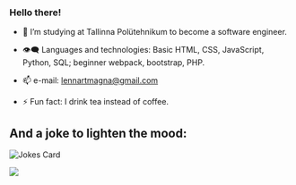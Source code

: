
### Hello there!
                            


- 🌱 I’m studying at Tallinna Polütehnikum to become a software engineer.
 
- 👁‍🗨 Languages and technologies: Basic HTML, CSS, JavaScript, Python, SQL;  beginner webpack, bootstrap, PHP.
               
- 📫 e-mail: lennartmagna@gmail.com

- ⚡ Fun fact: I drink tea instead of coffee.

## And a joke to lighten the mood:

<!-- Markdown -->

![Jokes Card](https://readme-jokes.vercel.app/api)

<a href="https://github.com/ESKYoung/shields-io-visitor-counter">
  <img src="https://shields-io-visitor-counter.herokuapp.com/badge?page=LenSuur.LenSuur&style=for-the-badge">
<a>
